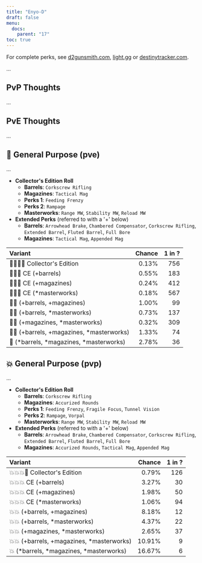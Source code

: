 ```yaml
---
title: "Enyo-D"
draft: false
menu:
  docs:
    parent: "17"
toc: true
---
```


For complete perks, see [d2gunsmith.com](https://d2gunsmith.com/w/1601177201), [light.gg](https://www.light.gg/db/items/1601177201) or [destinytracker.com](https://destinytracker.com/destiny-2/db/items/1601177201).

...

## PvP Thoughts

...

## PvE Thoughts

...

## 👾 General Purpose (pve)

...

* **Collector's Edition Roll**
  * **Barrels**: `Corkscrew Rifling`
  * **Magazines**: `Tactical Mag`
  * **Perks 1**: `Feeding Frenzy`
  * **Perks 2**: `Rampage`
  * **Masterworks**: `Range MW`, `Stability MW`, `Reload MW`
* **Extended Perks** (referred to with a '+' below)
  * **Barrels**: `Arrowhead Brake`, `Chambered Compensator`, `Corkscrew Rifling`, `Extended Barrel`, `Fluted Barrel`, `Full Bore`
  * **Magazines**: `Tactical Mag`, `Appended Mag`

| Variant | Chance | 1 in ? |
|:-|-:|-:|
| 👾👾👾🌟 Collector's Edition | 0.13% | 756 |
| 👾👾👾 CE (+barrels) | 0.55% | 183 |
| 👾👾👾 CE (+magazines) | 0.24% | 412 |
| 👾👾👾 CE (*masterworks) | 0.18% | 567 |
| 👾👾 (+barrels, +magazines) | 1.00% | 99 |
| 👾👾 (+barrels, *masterworks) | 0.73% | 137 |
| 👾👾 (+magazines, *masterworks) | 0.32% | 309 |
| 👾👾 (+barrels, +magazines, *masterworks) | 1.33% | 74 |
| 👾 (*barrels, *magazines, *masterworks) | 2.78% | 36 |

## 💥 General Purpose (pvp)

...

* **Collector's Edition Roll**
  * **Barrels**: `Corkscrew Rifling`
  * **Magazines**: `Accurized Rounds`
  * **Perks 1**: `Feeding Frenzy`, `Fragile Focus`, `Tunnel Vision`
  * **Perks 2**: `Rampage`, `Vorpal`
  * **Masterworks**: `Range MW`, `Stability MW`, `Reload MW`
* **Extended Perks** (referred to with a '+' below)
  * **Barrels**: `Arrowhead Brake`, `Chambered Compensator`, `Corkscrew Rifling`, `Extended Barrel`, `Fluted Barrel`, `Full Bore`
  * **Magazines**: `Accurized Rounds`, `Tactical Mag`, `Appended Mag`

| Variant | Chance | 1 in ? |
|:-|-:|-:|
| 💥💥💥🌟 Collector's Edition | 0.79% | 126 |
| 💥💥💥 CE (+barrels) | 3.27% | 30 |
| 💥💥💥 CE (+magazines) | 1.98% | 50 |
| 💥💥💥 CE (*masterworks) | 1.06% | 94 |
| 💥💥 (+barrels, +magazines) | 8.18% | 12 |
| 💥💥 (+barrels, *masterworks) | 4.37% | 22 |
| 💥💥 (+magazines, *masterworks) | 2.65% | 37 |
| 💥💥 (+barrels, +magazines, *masterworks) | 10.91% | 9 |
| 💥 (*barrels, *magazines, *masterworks) | 16.67% | 6 |
